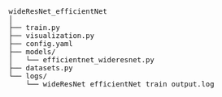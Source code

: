 <pre>
wideResNet_efficientNet
│
├── train.py
├── visualization.py
├── config.yaml
├── models/
│   └── efficientnet_wideresnet.py
├── datasets.py
└── logs/
    └── wideResNet_efficientNet_train_output.log
</pre>
